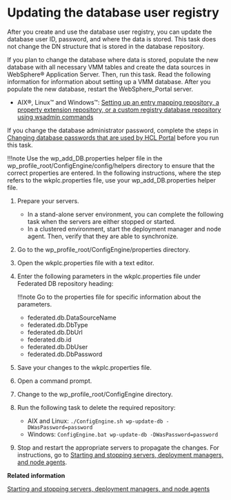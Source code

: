 # Updating the database user registry

After you create and use the database user registry, you can update the database user ID, password, and where the data is stored. This task does not change the DN structure that is stored in the database repository.

If you plan to change the database where data is stored, populate the new database with all necessary VMM tables and create the data sources in WebSphere® Application Server. Then, run this task. Read the following information for information about setting up a VMM database. After you populate the new database, restart the WebSphere\_Portal server.

-   AIX®, Linux™ and Windows™: [Setting up an entry mapping repository, a property extension repository, or a custom registry database repository using wsadmin commands](http://www-01.ibm.com/support/knowledgecenter/SSEQTP_8.5.5/com.ibm.websphere.base.doc/ae/twim_fedmap_wsadmin.html)

If you change the database administrator password, complete the steps in [Changing database passwords that are used by HCL Portal](../config/db_passwords.md) before you run this task.

!!!note
    Use the wp_add_DB.properties helper file in the wp_profile_root/ConfigEngine/config/helpers directory to ensure that the correct properties are entered. In the following instructions, where the step refers to the wkplc.properties file, use your wp_add_DB.properties helper file.

1.  Prepare your servers.

    -   In a stand-alone server environment, you can complete the following task when the servers are either stopped or started.
    -   In a clustered environment, start the deployment manager and node agent. Then, verify that they are able to synchronize.
2.  Go to the wp_profile_root/ConfigEngine/properties directory.

3.  Open the wkplc.properties file with a text editor.

4.  Enter the following parameters in the wkplc.properties file under Federated DB repository heading:

    !!!note
        Go to the properties file for specific information about the parameters.

    -   federated.db.DataSourceName
    -   federated.db.DbType
    -   federated.db.DbUrl
    -   federated.db.id
    -   federated.db.DbUser
    -   federated.db.DbPassword

5.  Save your changes to the wkplc.properties file.

6.  Open a command prompt.

7.  Change to the wp_profile_root/ConfigEngine directory.

8.  Run the following task to delete the required repository:

    -   AIX and Linux: `./ConfigEngine.sh wp-update-db -DWasPassword=password`
    -   Windows: `ConfigEngine.bat wp-update-db -DWasPassword=password`

9.  Stop and restart the appropriate servers to propagate the changes. For instructions, go to [Starting and stopping servers, deployment managers, and node agents](../../../../manage/stopstart.md).



**Related information**  


[Starting and stopping servers, deployment managers, and node agents](../admin-system/stopstart.md)


